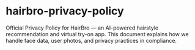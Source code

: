 # hairbro-privacy-policy
Official Privacy Policy for HairBro — an AI-powered hairstyle recommendation and virtual try-on app. This document explains how we handle face data, user photos, and privacy practices in compliance.
